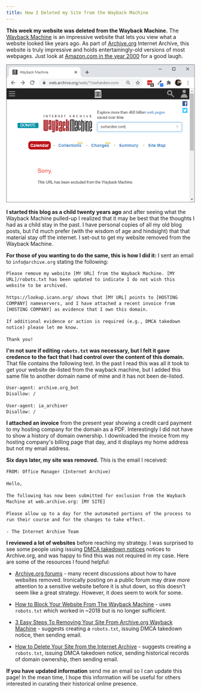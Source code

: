 ```yaml
---
title: How I Deleted my Site from the Wayback Machine
---
```


**This week my website was deleted from the Wayback Machine.** The [Wayback Machine](https://archive.org/web/) is an impressive website that lets you view what a website looked like years ago. As part of [Archive.org](https://archive.org/) Internet Archive, this website is truly impressive and holds entertainingly-old versions of most webpages. Just look at [Amazon.com in the year 2000](https://web.archive.org/web/20000601000000*/amazon.com) for a good laugh.

<div class='center border'>

![](delete-waybackmachine.png)

</div>

**I started this blog as a child twenty years ago** and after seeing what the Wayback Machine pulled-up I realized that it may be best that the thoughts I had as a child stay in the past. I have personal copies of all my old blog posts, but I'd much prefer (with the wisdom of age and hindsight) that that material stay off the internet. I set-out to get my website removed from the Wayback Machine.

**For those of you wanting to do the same, this is how I did it:** I sent an email to `info@archive.org` stating the following:

```
Please remove my website [MY URL] from the Wayback Machine. [MY URL]/robots.txt has been updated to indicate I do not wish this website to be archived.

https://lookup.icann.org/ shows that [MY URL] points to [HOSTING COMPANY] nameservers, and I have attached a recent invoice from [HOSTING COMPANY] as evidence that I own this domain.

If additional evidence or action is required (e.g., DMCA takedown notice) please let me know.

Thank you!
```

**I'm not sure if editing `robots.txt` was necessary, but I felt it gave credence to the fact that I had control over the content of this domain.** That file contains the following text. In the past I read this was all it took to get your website de-listed from the wayback machine, but I added this same file to another domain name of mine and it has not been de-listed.

```
User-agent: archive.org_bot
Disallow: /

User-agent: ia_archiver
Disallow: /
```

**I attached an invoice** from the present year showing a credit card payment to my hosting company for the domain as a PDF. Interestingly I did not have to show a history of domain ownership. I downloaded the invoice from my hosting company's billing page that day, and it displays my home address but not my email address.

**Six days later, my site was removed.** This is the email I received:

```
FROM: Office Manager (Internet Archive)

Hello,

The following has now been submitted for exclusion from the Wayback Machine at web.archive.org: [MY SITE]

Please allow up to a day for the automated portions of the process to run their course and for the changes to take effect.

- The Internet Archive Team
```

**I reviewed a lot of websites** before reaching my strategy. I was surprised to see some people using issuing [DMCA takedown notices](https://www.dmca.com/faq/What-is-a-DMCA-Takedown) notices to Archive.org, and was happy to find this was not required in my case. Here are some of the resources I found helpful:

* [Archive.org forums](https://archive.org/iathreads/forums.php) - many recent discussions about how to have websites removed. Ironically posting on a public forum may draw _more_ attention to a sensitive website before it is shut down, so this doesn't seem like a great strategy. However, it does seem to work for some.

* [How to Block Your Website From The Wayback Machine](https://www.fightcyberstalking.org/how-to-block-your-website-from-the-wayback-machine/) - uses `robots.txt` which worked in ~2018 but is no longer sufficient.

* [3 Easy Steps To Removing Your Site From Archive.org Wayback Machine](https://blog.imincomelab.com/remove-site-wayback-machine-archive/) - suggests creating a `robots.txt`, issuing DMCA takedown notice, then sending email.

* [How to Delete Your Site from the Internet Archive](https://www.joshualowcock.com/tips-tricks/how-to-delete-your-site-from-the-internet-archive-wayback-machine-archive-org/) - suggests creating a `robots.txt`, issuing DMCA takedown notice, sending historical records of domain ownership, then sending email.

**If you have updated information** send me an email so I can update this page! In the mean time, I hope this information will be useful for others interested in curating their historical online presence.